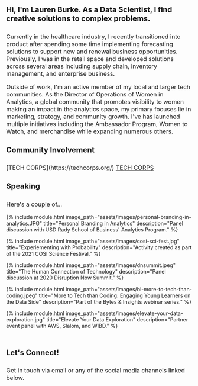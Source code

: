 <h4 style="font-size:20px;">
  Hi, I'm Lauren Burke. As a Data Scientist, I find creative solutions to complex problems.
</h4>
<p style="font-size:16px;">
Currently in the healthcare industry, I recently transitioned into product after spending some time implementing forecasting solutions to support new and renewal business opportunities. Previously, I was in the retail space and developed solutions across several areas including supply chain, inventory management, and enterprise business. 
</p>
<p style="font-size:16px;">
Outside of work, I'm an active member of my local and larger tech communities. 
As the Director of Operations of Women in Analytics, a global community that promotes visibility to women making an impact in the analytics space, my primary focuses lie in marketing, strategy, and community growth. I've has launched multiple initiatives including the Ambassador Program, Women to Watch, and merchandise while expanding numerous others.
</p>


<h4 style="font-size:20px;">
Community Involvement
</h4>
<p style="font-size:16px;">
[TECH CORPS](https://techcorps.org/)
<a href="https://techcorps.org/">TECH CORPS</a>
</p>


<h4 style="font-size:20px;">
Speaking
</h4>
<p style="font-size:16px;">
Here's a couple of...</p>

{% include module.html image_path="assets/images/personal-branding-in-analytics.JPG" title="Personal Branding in Analytics" description="Panel discussion with USD Rady School of Business' Analytics Program." %}

{% include module.html image_path="assets/images/cosi-sci-fest.jpg" title="Experiementing with Probability" description="Activity created as part of the 2021 COSI Science Festival." %}

{% include module.html image_path="assets/images/dnsummit.jpeg" title="The Human Connection of Technology" description="Panel discussion at 2020 Disruption Now Summit." %}

{% include module.html image_path="assets/images/bi-more-to-tech-than-coding.jpeg" title="More to Tech than Coding: Engaging Young Learners on the Data Side" description="Part of the Bytes & Insights webinar series." %}

{% include module.html image_path="assets/images/elevate-your-data-exploration.jpg" title="Elevate Your Data Exploration" description="Partner event panel with AWS, Slalom, and WIBD." %}

<h4 style="font-size:20px;">
  </br>
Let's Connect!
</h4>
<p style="font-size:16px;">
Get in touch via email or any of the social media channels linked below.
</p>
